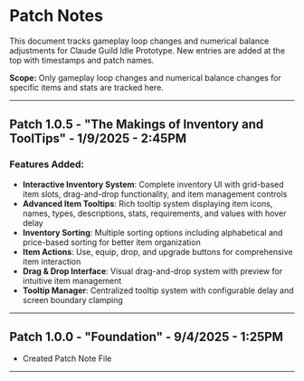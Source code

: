 # Patch Notes

This document tracks gameplay loop changes and numerical balance adjustments for Claude Guild Idle Prototype. New entries are added at the top with timestamps and patch names.

**Scope:** Only gameplay loop changes and numerical balance changes for specific items and stats are tracked here.

---

## Patch 1.0.5 - "The Makings of Inventory and ToolTips" - 1/9/2025 - 2:45PM

### Features Added:
- **Interactive Inventory System**: Complete inventory UI with grid-based item slots, drag-and-drop functionality, and item management controls
- **Advanced Item Tooltips**: Rich tooltip system displaying item icons, names, types, descriptions, stats, requirements, and values with hover delay
- **Inventory Sorting**: Multiple sorting options including alphabetical and price-based sorting for better item organization
- **Item Actions**: Use, equip, drop, and upgrade buttons for comprehensive item interaction
- **Drag & Drop Interface**: Visual drag-and-drop system with preview for intuitive item management
- **Tooltip Manager**: Centralized tooltip system with configurable delay and screen boundary clamping

---

## Patch 1.0.0 - "Foundation" - 9/4/2025 - 1:25PM
- Created Patch Note File

---


